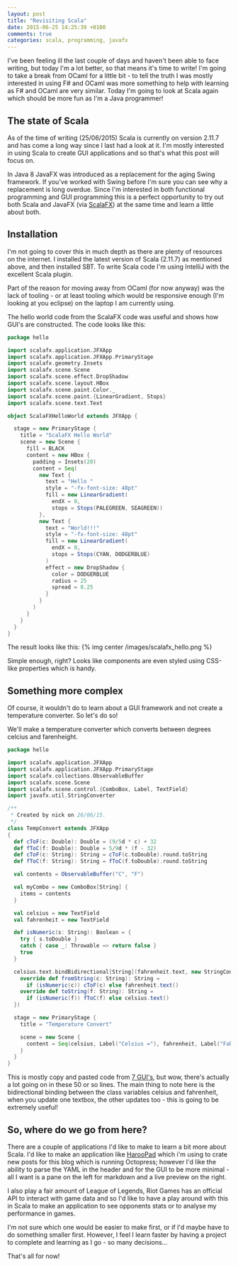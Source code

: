 ```yaml
---
layout: post
title: "Revisiting Scala"
date: 2015-06-25 14:25:39 +0100
comments: true
categories: scala, programming, javafx
---
```


I've been feeling ill the last couple of days and haven't been able to face writing, but today I'm a lot better, so that means it's time to write! I'm going to take a break from OCaml for a little bit - to tell the truth I was mostly interested in using F# and OCaml was more something to help with learning as F# and OCaml are very similar. Today I'm going to look at Scala again which should be more fun as I'm a Java programmer!
<!--more-->
## The state of Scala

As of the time of writing (25/06/2015) Scala is currently on version 2.11.7 and has come a long way since I last had a look at it. I'm mostly interested in using Scala to create GUI applications and so that's what this post will focus on. 

In Java 8 JavaFX was introduced as a replacement for the aging Swing framework. If you've worked with Swing before I'm sure you can see why a replacement is long overdue. Since I'm interested in both functional programming and GUI programming this is a perfect opportunity to try out both Scala and JavaFX (via [ScalaFX](http://www.scalafx.org/)) at the same time and learn a little about both.

## Installation

I'm not going to cover this in much depth as there are plenty of resources on the internet. I installed the latest version of Scala (2.11.7) as mentioned above, and then installed SBT. To write Scala code I'm using IntelliJ with the excellent Scala plugin.

Part of the reason for moving away from OCaml (for now anyway) was the lack of tooling - or at least tooling which would be responsive enough  (I'm looking at you eclipse) on the laptop I am currently using.

The hello world code from the ScalaFX code was useful and shows how GUI's are constructed. The code looks like this:

``` scala
package hello

import scalafx.application.JFXApp
import scalafx.application.JFXApp.PrimaryStage
import scalafx.geometry.Insets
import scalafx.scene.Scene
import scalafx.scene.effect.DropShadow
import scalafx.scene.layout.HBox
import scalafx.scene.paint.Color._
import scalafx.scene.paint.{LinearGradient, Stops}
import scalafx.scene.text.Text

object ScalaFXHelloWorld extends JFXApp {

  stage = new PrimaryStage {
    title = "ScalaFX Hello World"
    scene = new Scene {
      fill = BLACK
      content = new HBox {
        padding = Insets(20)
        content = Seq(
          new Text {
            text = "Hello "
            style = "-fx-font-size: 48pt"
            fill = new LinearGradient(
              endX = 0,
              stops = Stops(PALEGREEN, SEAGREEN))
          },
          new Text {
            text = "World!!!"
            style = "-fx-font-size: 48pt"
            fill = new LinearGradient(
              endX = 0,
              stops = Stops(CYAN, DODGERBLUE)
            )
            effect = new DropShadow {
              color = DODGERBLUE
              radius = 25
              spread = 0.25
            }
          }
        )
      }
    }
  }
}
```

The result looks like this: {% img center /images/scalafx_hello.png %}

Simple enough, right? Looks like components are even styled using CSS-like properties which is handy.

## Something more complex

Of course, it wouldn't do to learn about a GUI framework and not create a temperature converter. So let's do so!

We'll make a temperature converter which converts between degrees celcius and farenheight. 

``` scala
package hello

import scalafx.application.JFXApp
import scalafx.application.JFXApp.PrimaryStage
import scalafx.collections.ObservableBuffer
import scalafx.scene.Scene
import scalafx.scene.control.{ComboBox, Label, TextField}
import javafx.util.StringConverter

/**
 * Created by nick on 26/06/15.
 */
class TempConvert extends JFXApp
{
  def cToF(c: Double): Double = (9/5d * c) + 32
  def fToC(f: Double): Double = 5/9d * (f - 32)
  def cToF(c: String): String = cToF(c.toDouble).round.toString
  def fToC(f: String): String = fToC(f.toDouble).round.toString

  val contents = ObservableBuffer("C", "F")

  val myCombo = new ComboBox[String] {
    items = contents
  }

  val celsius = new TextField
  val fahrenheit = new TextField

  def isNumeric(s: String): Boolean = {
    try { s.toDouble }
    catch { case _: Throwable => return false }
    true
  }

  celsius.text.bindBidirectional[String](fahrenheit.text, new StringConverter[String] {
    override def fromString(c: String): String =
      if (isNumeric(c)) cToF(c) else fahrenheit.text()
    override def toString(f: String): String =
      if (isNumeric(f)) fToC(f) else celsius.text()
  })

  stage = new PrimaryStage {
    title = "Temperature Convert"

    scene = new Scene {
      content = Seq(celsius, Label("Celsius ="), fahrenheit, Label("Fahrenheit"))
    }
  }
}
```

This is mostly copy and pasted code from [7 GUI's](https://github.com/eugenkiss/7guis/blob/master/Scala-ScalaFX/src/main/scala/sevenguis/temperature/Temperature.scala), but wow, there's actually a lot going on in these 50 or so lines. The main thing to note here is the bidirectional binding between the class variables celsius and fahrenheit, when you update one textbox, the other updates too - this is going to be extremely useful!

## So, where do we go from here?

There are a couple of applications I'd like to make to learn a bit more about Scala. I'd like to make an application like [HarooPad](http://pad.haroopress.com/) which i'm using to crate new posts for this blog which is running Octopress; however I'd like the ability to parse the YAML in the header and for the GUI to be more minimal - all I want is a pane on the left for markdown and a live preview on the right.

I also play a fair amount of League of Legends, Riot Games has an official API to interact with game data and so I'd like to have a play around with this in Scala to make an application to see opponents stats or to analyse my performance in games.

I'm not sure which one would be easier to make first, or if I'd maybe have to do something smaller first. However, I feel I learn faster by having a project to complete and learning as I go - so many decisions...

That's all for now!